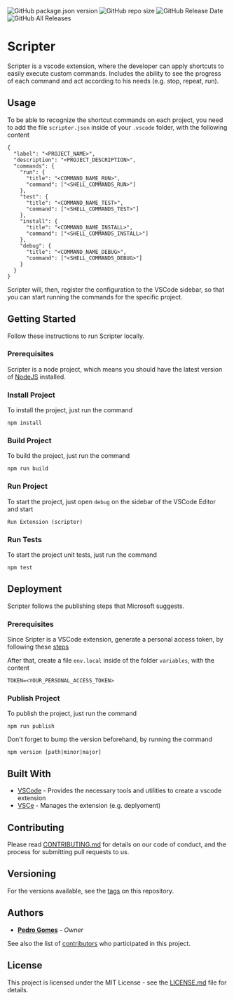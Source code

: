 ![GitHub package.json version](https://img.shields.io/github/package-json/v/pedro-gomes-92/scripter)
![GitHub repo size](https://img.shields.io/github/repo-size/pedro-gomes-92/scripter)
![GitHub Release Date](https://img.shields.io/github/release-date/pedro-gomes-92/scripter)
![GitHub All Releases](https://img.shields.io/github/downloads/pedro-gomes-92/scripter/total)

# Scripter

Scripter is a vscode extension, where the developer can apply shortcuts to easily execute custom commands. Includes the ability to see the progress of each command and act according to his needs (e.g. stop, repeat, run).

## Usage

To be able to recognize the shortcut commands on each project, you need to add the file `scripter.json` inside of your `.vscode` folder, with the following content

```
{
  "label": "<PROJECT_NAME>",
  "description": "<PROJECT_DESCRIPTION>",
  "commands": {
    "run": {
      "title": "<COMMAND_NAME_RUN>",
      "command": ["<SHELL_COMMANDS_RUN>"]
    },
    "test": {
      "title": "<COMMAND_NAME_TEST>",
      "command": ["<SHELL_COMMANDS_TEST>"]
    },
    "install": {
      "title": "<COMMAND_NAME_INSTALL>",
      "command": ["<SHELL_COMMANDS_INSTALL>"]
    },
    "debug": {
      "title": "<COMMAND_NAME_DEBUG>",
      "command": ["<SHELL_COMMANDS_DEBUG>"]
    }
  }
}
```

Scripter will, then, register the configuration to the VSCode sidebar, so that you can start running the commands for the specific project.

## Getting Started

Follow these instructions to run Scripter locally.

### Prerequisites

Scripter is a node project, which means you should have the latest version of [NodeJS](https://nodejs.org/en/download/) installed.

### Install Project

To install the project, just run the command

```
npm install
```

### Build Project

To build the project, just run the command

```
npm run build
```

### Run Project

To start the project, just open `debug` on the sidebar of the VSCode Editor and start

```
Run Extension (scripter)
```

### Run Tests

To start the project unit tests, just run the command

```
npm test
```

## Deployment

Scripter follows the publishing steps that Microsoft suggests.

### Prerequisites

Since Sripter is a VSCode extension, generate a personal access token, by following these [steps](https://code.visualstudio.com/api/working-with-extensions/publishing-extension#get-a-personal-access-token)

After that, create a file `env.local` inside of the folder `variables`, with the content

```
TOKEN=<YOUR_PERSONAL_ACCESS_TOKEN>
```

### Publish Project

To publish the project, just run the command

```
npm run publish
```

Don't forget to bump the version beforehand, by running the command

```
npm version [path|minor|major]
```

## Built With

- [VSCode](https://github.com/microsoft/vscode) - Provides the necessary tools and utilities to create a vscode extension
- [VSCe](https://github.com/microsoft/vscode-vsce) - Manages the extension (e.g. deplyoment)

## Contributing

Please read [CONTRIBUTING.md](https://github.com/pedro-gomes-92/scripter/blob/master/CONTRIBUTING.md) for details on our code of conduct, and the process for submitting pull requests to us.

## Versioning

For the versions available, see the [tags](https://github.com/pedro-gomes-92/scripter/tags) on this repository.

## Authors

- **[Pedro Gomes](https://github.com/pedro-gomes-92)** - _Owner_

See also the list of [contributors](https://github.com/pedro-gomes-92/scripter/contributors) who participated in this project.

## License

This project is licensed under the MIT License - see the [LICENSE.md](https://github.com/pedro-gomes-92/scripter/blob/master/LICENSE) file for details.
